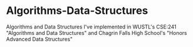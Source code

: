 # Algorithms-Data-Structures
Algorithms and Data Structures I've implemented in WUSTL's CSE:241 "Algorithms and Data Structures" and Chagrin Falls High School's "Honors Advanced Data Structures"
